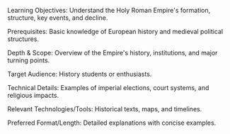 Learning Objectives: Understand the Holy Roman Empire's formation, structure, key events, and decline.

Prerequisites: Basic knowledge of European history and medieval political structures.

Depth & Scope: Overview of the Empire's history, institutions, and major turning points.

Target Audience: History students or enthusiasts.

Technical Details: Examples of imperial elections, court systems, and religious impacts.

Relevant Technologies/Tools: Historical texts, maps, and timelines.

Preferred Format/Length: Detailed explanations with concise examples.
